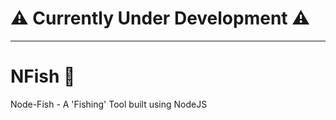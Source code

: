 # :warning: Currently Under Development :warning:

---

# NFish :fishing_pole_and_fish:
Node-Fish - A 'Fishing' Tool built using NodeJS

